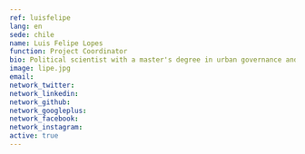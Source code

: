 ```yaml
---
ref: luisfelipe
lang: en
sede: chile
name: Luis Felipe Lopes
function: Project Coordinator
bio: Political scientist with a master's degree in urban governance and local development from Sciences Po Paris. LGBTI+ rights activist.
image: lipe.jpg
email:
network_twitter:
network_linkedin:
network_github:
network_googleplus:
network_facebook:
network_instagram:
active: true
---
```

